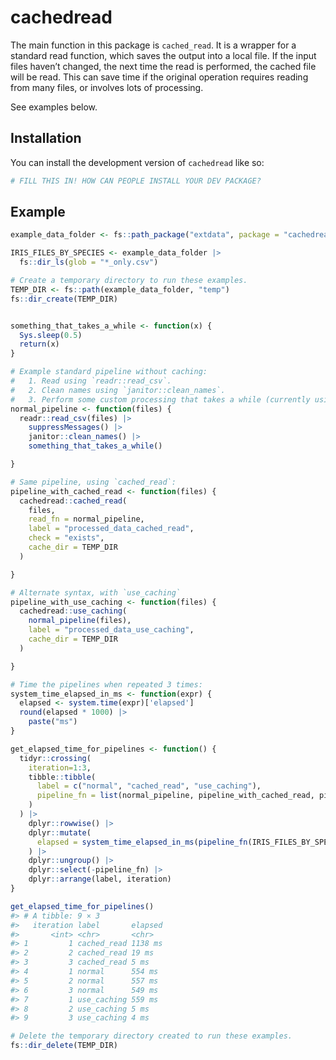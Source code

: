 
<!-- README.md is generated from README.Rmd. Please edit that file -->

# cachedread

<!-- badges: start -->
<!-- badges: end -->

The main function in this package is `cached_read`. It is a wrapper for
a standard read function, which saves the output into a local file. If
the input files haven’t changed, the next time the read is performed,
the cached file will be read. This can save time if the original
operation requires reading from many files, or involves lots of
processing.

See examples below.

## Installation

You can install the development version of `cachedread` like so:

``` r
# FILL THIS IN! HOW CAN PEOPLE INSTALL YOUR DEV PACKAGE?
```

## Example

``` r
example_data_folder <- fs::path_package("extdata", package = "cachedread")

IRIS_FILES_BY_SPECIES <- example_data_folder |>
  fs::dir_ls(glob = "*_only.csv")

# Create a temporary directory to run these examples.
TEMP_DIR <- fs::path(example_data_folder, "temp")
fs::dir_create(TEMP_DIR)


something_that_takes_a_while <- function(x) {
  Sys.sleep(0.5)
  return(x)
}

# Example standard pipeline without caching: 
#   1. Read using `readr::read_csv`.  
#   2. Clean names using `janitor::clean_names`.
#   3. Perform some custom processing that takes a while (currently using sleep as an example).
normal_pipeline <- function(files) {
  readr::read_csv(files) |>
    suppressMessages() |>
    janitor::clean_names() |>
    something_that_takes_a_while()

}

# Same pipeline, using `cached_read`:
pipeline_with_cached_read <- function(files) {
  cachedread::cached_read(
    files, 
    read_fn = normal_pipeline, 
    label = "processed_data_cached_read",
    check = "exists",
    cache_dir = TEMP_DIR
  )

}

# Alternate syntax, with `use_caching`
pipeline_with_use_caching <- function(files) {
  cachedread::use_caching(
    normal_pipeline(files), 
    label = "processed_data_use_caching",
    cache_dir = TEMP_DIR
  )

}

# Time the pipelines when repeated 3 times:
system_time_elapsed_in_ms <- function(expr) {
  elapsed <- system.time(expr)['elapsed']
  round(elapsed * 1000) |>
    paste("ms")
}

get_elapsed_time_for_pipelines <- function() {
  tidyr::crossing(
    iteration=1:3, 
    tibble::tibble(
      label = c("normal", "cached_read", "use_caching"),
      pipeline_fn = list(normal_pipeline, pipeline_with_cached_read, pipeline_with_use_caching)
    )
  ) |>
    dplyr::rowwise() |>
    dplyr::mutate(
      elapsed = system_time_elapsed_in_ms(pipeline_fn(IRIS_FILES_BY_SPECIES))
    ) |>
    dplyr::ungroup() |>
    dplyr::select(-pipeline_fn) |>
    dplyr::arrange(label, iteration)
}

get_elapsed_time_for_pipelines()
#> # A tibble: 9 × 3
#>   iteration label       elapsed
#>       <int> <chr>       <chr>  
#> 1         1 cached_read 1138 ms
#> 2         2 cached_read 19 ms  
#> 3         3 cached_read 5 ms   
#> 4         1 normal      554 ms 
#> 5         2 normal      557 ms 
#> 6         3 normal      549 ms 
#> 7         1 use_caching 559 ms 
#> 8         2 use_caching 5 ms   
#> 9         3 use_caching 4 ms

# Delete the temporary directory created to run these examples.
fs::dir_delete(TEMP_DIR)
  
```
